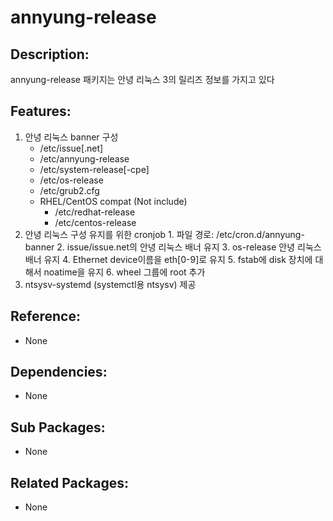 # annyung-release

## Description:

annyung-release 패키지는 안녕 리눅스 3의 릴리즈 정보를 가지고 있다

## Features:

1. 안녕 리눅스 banner 구성
   * /etc/issue\[.net\]
   * /etc/annyung-release
   * /etc/system-release\[-cpe\]
   * /etc/os-release
   * /etc/grub2.cfg
   * RHEL/CentOS compat \(Not include\)
     * /etc/redhat-release
     * /etc/centos-release  
2. 안녕 리눅스 구성 유지를 위한 cronjob 1. 파일 경로: /etc/cron.d/annyung-banner 2. issue/issue.net의 안녕 리눅스 배너 유지 3. os-release 안녕 리눅스 배너 유지 4. Ethernet device이름을 eth\[0-9\]로 유지 5. fstab에 disk 장치에 대해서 noatime을 유지 6. wheel 그룹에 root 추가
3. ntsysv-systemd \(systemctl용 ntsysv\) 제공

## Reference:

* None

## Dependencies:

* None

## Sub Packages:

* None

## Related Packages:

* None

